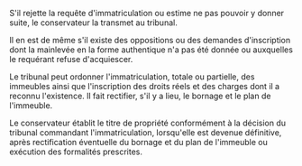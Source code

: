  
 S'il rejette la requête d'immatriculation ou estime ne pas pouvoir y donner suite, le conservateur la transmet au tribunal.  

  
 Il en est de même s'il existe des oppositions ou des demandes d'inscription dont la mainlevée en la forme authentique n'a pas été donnée ou auxquelles le requérant refuse d'acquiescer.  

  
 Le tribunal peut ordonner l'immatriculation, totale ou partielle, des immeubles ainsi que l'inscription des droits réels et des charges dont il a reconnu l'existence. Il fait rectifier, s'il y a lieu, le bornage et le plan de l'immeuble.  

  
 Le conservateur établit le titre de propriété conformément à la décision du tribunal commandant l'immatriculation, lorsqu'elle est devenue définitive, après rectification éventuelle du bornage et du plan de l'immeuble ou exécution des formalités prescrites.  
